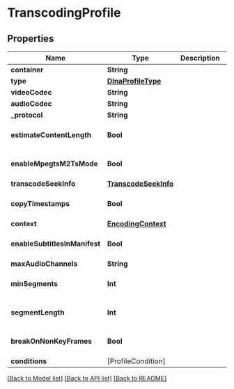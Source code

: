 # TranscodingProfile

## Properties
Name | Type | Description | Notes
------------ | ------------- | ------------- | -------------
**container** | **String** |  | [optional] 
**type** | [**DlnaProfileType**](DlnaProfileType.md) |  | [optional] 
**videoCodec** | **String** |  | [optional] 
**audioCodec** | **String** |  | [optional] 
**_protocol** | **String** |  | [optional] 
**estimateContentLength** | **Bool** |  | [optional] [default to false]
**enableMpegtsM2TsMode** | **Bool** |  | [optional] [default to false]
**transcodeSeekInfo** | [**TranscodeSeekInfo**](TranscodeSeekInfo.md) |  | [optional] 
**copyTimestamps** | **Bool** |  | [optional] [default to false]
**context** | [**EncodingContext**](EncodingContext.md) |  | [optional] 
**enableSubtitlesInManifest** | **Bool** |  | [optional] [default to false]
**maxAudioChannels** | **String** |  | [optional] 
**minSegments** | **Int** |  | [optional] [default to 0]
**segmentLength** | **Int** |  | [optional] [default to 0]
**breakOnNonKeyFrames** | **Bool** |  | [optional] [default to false]
**conditions** | [ProfileCondition] |  | [optional] 

[[Back to Model list]](../README.md#documentation-for-models) [[Back to API list]](../README.md#documentation-for-api-endpoints) [[Back to README]](../README.md)


